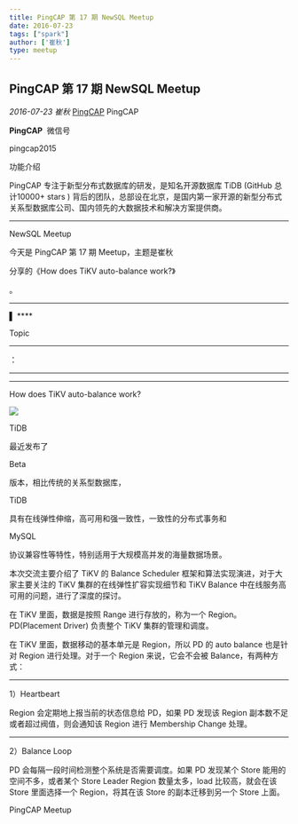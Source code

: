 ```yaml
---
title: PingCAP 第 17 期 NewSQL Meetup
date: 2016-07-23
tags: ["spark"]
author: ['崔秋']
type: meetup
---
```


## PingCAP 第 17 期 NewSQL Meetup

*2016-07-23* *崔秋* [PingCAP](##)
PingCAP

**PingCAP** ![]()
微信号

pingcap2015

功能介绍

PingCAP 专注于新型分布式数据库的研发，是知名开源数据库 TiDB (GitHub 总计10000+ stars ) 背后的团队，总部设在北京，是国内第一家开源的新型分布式关系型数据库公司、国内领先的大数据技术和解决方案提供商。

** **

NewSQL Meetup

今天是 PingCAP 第 17 期 Meetup，主题是崔秋

分享的《How does TiKV auto-balance work?》

。

****

▌ ****

Topic

****
：

****
****

How does TiKV auto-balance work?

![](./media/meetup-0a45de363bdb66a12d93256123cdd1ac.jpeg)

TiDB

最近发布了

Beta

版本，相比传统的关系型数据库，

TiDB

具有在线弹性伸缩，高可用和强一致性，一致性的分布式事务和

MySQL

协议兼容性等特性，特别适用于大规模高并发的海量数据场景。

本次交流主要介绍了 TiKV 的 Balance Scheduler 框架和算法实现演进，对于大家主要关注的 TiKV 集群的在线弹性扩容实现细节和 TiKV Balance 中在线服务高可用的问题，进行了深度的探讨。

在 TiKV 里面，数据是按照 Range 进行存放的，称为一个 Region。PD(Placement Driver) 负责整个 TiKV 集群的管理和调度。

在 TiKV 里面，数据移动的基本单元是 Region，所以 PD 的 auto balance 也是针对 Region 进行处理。对于一个 Region 来说，它会不会被 Balance，有两种方式：

****

1）Heartbeart

Region 会定期地上报当前的状态信息给 PD，如果 PD 发现该 Region 副本数不足或者超过阀值，则会通知该 Region 进行 Membership Change 处理。

****

2）Balance Loop

PD 会每隔一段时间检测整个系统是否需要调度。如果 PD 发现某个 Store 能用的空间不多，或者某个 Store Leader Region 数量太多，load 比较高，就会在该 Store 里面选择一个 Region，将其在该 Store 的副本迁移到另一个 Store 上面。

PingCAP Meetup

